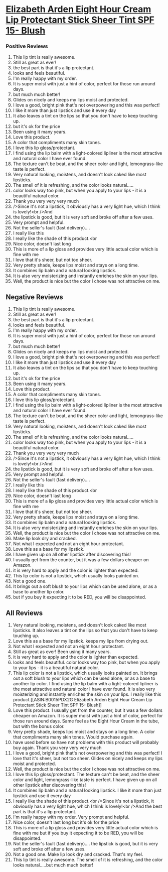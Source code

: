 # [Elizabeth Arden Eight Hour Cream Lip Protectant Stick Sheer Tint SPF 15- Blush](https://products.checkmycream.com/products/Elizabeth-Arden-Eight-Hour-Cream-Lip-Protectant-Stick-Sheer-Tint-SPF-15-Blush.html)

### Positive Reviews

<ol>
      <li>This lip tint is really awesome.  </li>
      <li>Still as great as ever!  </li>
      <li>the best part is that it&#x27;s a lip protectant.</li>
      <li>looks and feels beautiful.  </li>
      <li>I&#x27;m really happy with my order.</li>
      <li>It is super moist with just a hint of color, perfect for those run around days.  </li>
      <li>but much much better!</li>
      <li>Glides on nicely and keeps my lips moist and protected.</li>
      <li>I love a good, bright pink that&#x27;s not overpowering and this was perfect!  </li>
      <li>I like it more than just lipstick and use it every day</li>
      <li>It also leaves a tint on the lips so that you don&#x27;t have to keep touching up.</li>
      <li>but it&#x27;s ok for the price</li>
      <li>Been using it many years.</li>
      <li>Love this product.</li>
      <li>A color that compliments many skin tones.</li>
      <li>I love this lip gloss/protectant.  </li>
      <li>I find using the lip balm with a light-colored lipliner is the most attractive and natural color I have ever found.  </li>
      <li>The texture can&#x27;t be beat, and the sheer color and light, lemongrass-like taste is perfect.  </li>
      <li>Very natural looking, moistens, and doesn&#x27;t look caked like most lipsticks.</li>
      <li>The smell of it is refreshing, and the color looks natural.....</li>
      <li>color looks way too pink, but when you apply to your lips - it is a beautiful natural color.</li>
      <li>Thank you very very very much</li>
      <li>/&gt;Since it&#x27;s not a lipstick, it obviously has a very light hue, which I think is lovely!&lt;br /&gt;And</li>
      <li>the lipstick is good, but it is very soft and broke off after a few uses.</li>
      <li>Very prompt and helpful.</li>
      <li>Not the seller&#x27;s fault (fast delivery)....</li>
      <li>I really like this</li>
      <li>I really like the shade of this product.&lt;br</li>
      <li>Nice color, doesn&#x27;t last long</li>
      <li>This is more of a lip gloss and provides very little actual color which is fine with me</li>
      <li>I love that it&#x27;s sheer, but not too sheer.  </li>
      <li>Very pretty shade, keeps lips moist and stays on a long time.  </li>
      <li>It combines lip balm and a natural looking lipstick.</li>
      <li>It is also very moisterizing and instantly enriches the skin on your lips.  </li>
      <li>Well, the product is nice but the color I chose was not attractive on me.</li>
</ol>


<h2>Negative Reviews</h2>
<ol>
<li> This lip tint is really awesome.  </li>
<li> Still as great as ever!  </li>
<li> the best part is that it&#x27;s a lip protectant.</li>
<li> looks and feels beautiful.  </li>
<li> I&#x27;m really happy with my order.</li>
<li> It is super moist with just a hint of color, perfect for those run around days.  </li>
<li> but much much better!</li>
<li> Glides on nicely and keeps my lips moist and protected.</li>
<li> I love a good, bright pink that&#x27;s not overpowering and this was perfect!  </li>
<li> I like it more than just lipstick and use it every day</li>
<li> It also leaves a tint on the lips so that you don&#x27;t have to keep touching up.</li>
<li> but it&#x27;s ok for the price</li>
<li> Been using it many years.</li>
<li> Love this product.</li>
<li> A color that compliments many skin tones.</li>
<li> I love this lip gloss/protectant.  </li>
<li> I find using the lip balm with a light-colored lipliner is the most attractive and natural color I have ever found.  </li>
<li> The texture can&#x27;t be beat, and the sheer color and light, lemongrass-like taste is perfect.  </li>
<li> Very natural looking, moistens, and doesn&#x27;t look caked like most lipsticks.</li>
<li> The smell of it is refreshing, and the color looks natural.....</li>
<li> color looks way too pink, but when you apply to your lips - it is a beautiful natural color.</li>
<li> Thank you very very very much</li>
<li> /&gt;Since it&#x27;s not a lipstick, it obviously has a very light hue, which I think is lovely!&lt;br /&gt;And</li>
<li> the lipstick is good, but it is very soft and broke off after a few uses.</li>
<li> Very prompt and helpful.</li>
<li> Not the seller&#x27;s fault (fast delivery)....</li>
<li> I really like this</li>
<li> I really like the shade of this product.&lt;br</li>
<li> Nice color, doesn&#x27;t last long</li>
<li> This is more of a lip gloss and provides very little actual color which is fine with me</li>
<li> I love that it&#x27;s sheer, but not too sheer.  </li>
<li> Very pretty shade, keeps lips moist and stays on a long time.  </li>
<li> It combines lip balm and a natural looking lipstick.</li>
<li> It is also very moisterizing and instantly enriches the skin on your lips.  </li>
<li> Well, the product is nice but the color I chose was not attractive on me.</li>
<li> Make lip look dry and cracked.</li>
<li> Not what I expected and not an eight hour protectant.</li>
<li> Love this as a base for my lipstick.</li>
<li> I have given up on all other lipstick after discovering this!</li>
<li> I usually get from the counter, but it was a few dollars cheaper on Amazon.  </li>
<li> it is very hard to apply and the color is lighter than expected.</li>
<li> This lip color is not a lipstick, which usually looks painted on.  </li>
<li> Not a good one.</li>
<li> It brings out a soft blush to your lips which can be used alone, or as a base to another lip color.  </li>
<li> but if you buy it expecting it to be RED, you will be disappointed.</li>
</ol>

<h2>All Reviews</h2>

<ol>
    <li> Very natural looking, moistens, and doesn&#x27;t look caked like most lipsticks. It also leaves a tint on the lips so that you don&#x27;t have to keep touching up.</li>
    <li> Love this as a base for my lipstick. keeps my lips from drying out.</li>
    <li> Not what I expected and not an eight hour protectant.</li>
    <li> Still as great as ever!  Been using it many years.</li>
    <li> it is very hard to apply and the color is lighter than expected.</li>
    <li> looks and feels beautiful.  color looks way too pink, but when you apply to your lips - it is a beautiful natural color.</li>
    <li> This lip color is not a lipstick, which usually looks painted on.  It brings out a soft blush to your lips which can be used alone, or as a base to another lip color.  I find using the lip balm with a light-colored lipliner is the most attractive and natural color I have ever found.  It is also very moisterizing and instantly enriches the skin on your lips.  I really like this product.[[ASIN:B0015PDX2G Elizabeth Arden Eight Hour Cream Lip Protectant Stick Sheer Tint SPF 15- Blush]]</li>
    <li> Love this product. I usually get from the counter, but it was a few dollars cheaper on Amazon.  It is super moist with just a hint of color, perfect for those run around days.  Same feel as the Eight Hour Cream in the tube, but with the bonus color.</li>
    <li> Very pretty shade, keeps lips moist and stays on a long time.  A color that compliments many skin tones. Would purchase again.</li>
    <li> have used before so have not problems with this product will probably buy again.  Thank you very very very much</li>
    <li> I love a good, bright pink that&#x27;s not overpowering and this was perfect!  I love that it&#x27;s sheer, but not too sheer.  Glides on nicely and keeps my lips moist and protected.</li>
    <li> Well, the product is nice but the color I chose was not attractive on me.</li>
    <li> I love this lip gloss/protectant.  The texture can&#x27;t be beat, and the sheer color and light, lemongrass-like taste is perfect.  I have given up on all other lipstick after discovering this!</li>
    <li> It combines lip balm and a natural looking lipstick. I like it more than just lipstick and use it every day</li>
    <li> I really like the shade of this product.&lt;br /&gt;Since it&#x27;s not a lipstick, it obviously has a very light hue, which I think is lovely!&lt;br /&gt;And the best part is that it&#x27;s a lip protectant.</li>
    <li> I&#x27;m really happy with my order. Very prompt and helpful.</li>
    <li> Nice color, doesn&#x27;t last long but it&#x27;s ok for the price</li>
    <li> This is more of a lip gloss and provides very little actual color which is fine with me but if you buy it expecting it to be RED, you will be disappointed.</li>
    <li> Not the seller&#x27;s fault (fast delivery).... the lipstick is good, but it is very soft and broke off after a few uses.</li>
    <li> Not a good one. Make lip look dry and cracked. That&#x27;s my feel.</li>
    <li> This lip tint is really awesome.  The smell of it is refreshing, and the color looks natural.....but much much better!</li>
</ol>




